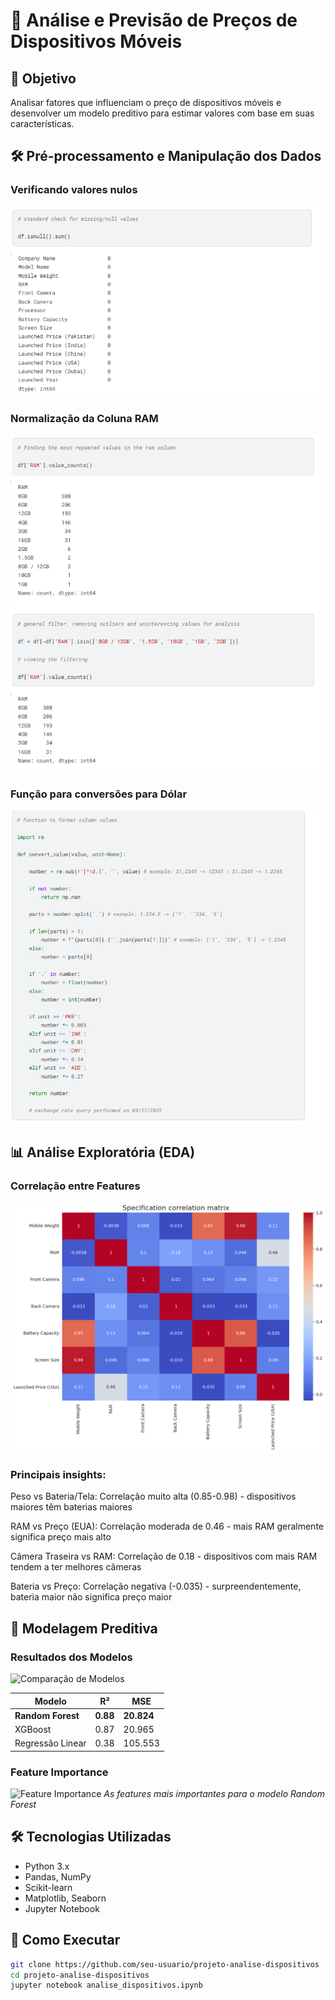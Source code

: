 # 📱 Análise e Previsão de Preços de Dispositivos Móveis

## 🎯 Objetivo
Analisar fatores que influenciam o preço de dispositivos móveis e desenvolver um modelo preditivo para estimar valores com base em suas características.

## 🛠️ Pré-processamento e Manipulação dos Dados

### Verificando valores nulos
![Verificação de nulo](images/verificacaodenulo.png)

### Normalização da Coluna RAM
![colunaram](images/colunaram1.png)

### Função para conversões para Dólar
![conversoes](images/conversoes.png)


## 📊 Análise Exploratória (EDA)



### Correlação entre Features
![Análise de Correlação](images/__results___30_0.png)

### Principais insights:

Peso vs Bateria/Tela: Correlação muito alta (0.85-0.98) - dispositivos maiores têm baterias maiores

RAM vs Preço (EUA): Correlação moderada de 0.46 - mais RAM geralmente significa preço mais alto

Câmera Traseira vs RAM: Correlação de 0.18 - dispositivos com mais RAM tendem a ter melhores câmeras

Bateria vs Preço: Correlação negativa (-0.035) - surpreendentemente, bateria maior não significa preço maior

## 🤖 Modelagem Preditiva

### Resultados dos Modelos
![Comparação de Modelos](images/resultados_modelos.png)

| Modelo | R² | MSE |
|--------|----|-----|
| **Random Forest** | **0.88** | **20.824** |
| XGBoost | 0.87 | 20.965 |
| Regressão Linear | 0.38 | 105.553 |

### Feature Importance
![Feature Importance](images/feature_importance.png)
*As features mais importantes para o modelo Random Forest*

## 🛠️ Tecnologias Utilizadas
- Python 3.x
- Pandas, NumPy
- Scikit-learn
- Matplotlib, Seaborn
- Jupyter Notebook

## 🚀 Como Executar
```bash
git clone https://github.com/seu-usuario/projeto-analise-dispositivos
cd projeto-analise-dispositivos
jupyter notebook analise_dispositivos.ipynb
